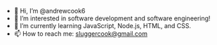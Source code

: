 - 👋 Hi, I’m @andrewcook6
- 👀 I’m interested in software development and software engineering!
- 🌱 I’m currently learning JavaScript, Node.js, HTML, and CSS.
- 📫 How to reach me: sluggercook@gmail.com

<!---
andrewcook6/andrewcook6 is a ✨ special ✨ repository because its `README.md` (this file) appears on your GitHub profile.
You can click the Preview link to take a look at your changes.
--->
